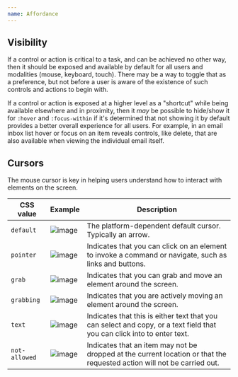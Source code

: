 ```yaml
---
name: Affordance
---
```


## Visibility

If a control or action is critical to a task, and can be achieved no other way, then it should be exposed and available by default for all users and modalities (mouse, keyboard, touch). There may be a way to toggle that as a preference, but not before a user is aware of the existence of such controls and actions to begin with.

If a control or action is exposed at a higher level as a "shortcut" while being available elsewhere and in proximity, then it _may_ be possible to hide/show it for `:hover` and `:focus-within` if it's determined that not showing it by default provides a better overall experience for all users. For example, in an email inbox list hover or focus on an item reveals controls, like delete, that are also available when viewing the individual email itself.

## Cursors

The mouse cursor is key in helping users understand how to interact with elements on the screen.

| **CSS value** | **Example**                           | **Description**                                                                                                         |
| ------------- | ------------------------------------- | ----------------------------------------------------------------------------------------------------------------------- |
| `default`     | ![image](/img/cursors-default.svg)    | The platform-dependent default cursor. Typically an arrow.                                                              |
| `pointer`     | ![image](/img/cursors-pointer.svg)    | Indicates that you can click on an element to invoke a command or navigate, such as links and buttons.                  |
| `grab`        | ![image](/img/cursors-grab.svg)       | Indicates that you can grab and move an element around the screen.                                                      |
| `grabbing`    | ![image](/img/cursors-grabbing.svg)   | Indicates that you are actively moving an element around the screen.                                                    |
| `text`        | ![image](/img/cursors-text.svg)       | Indicates that this is either text that you can select and copy, or a text field that you can click into to enter text. |
| `not-allowed` | ![image](/img/cursors-notallowed.svg) | Indicates that an item may not be dropped at the current location or that the requested action will not be carried out. |
